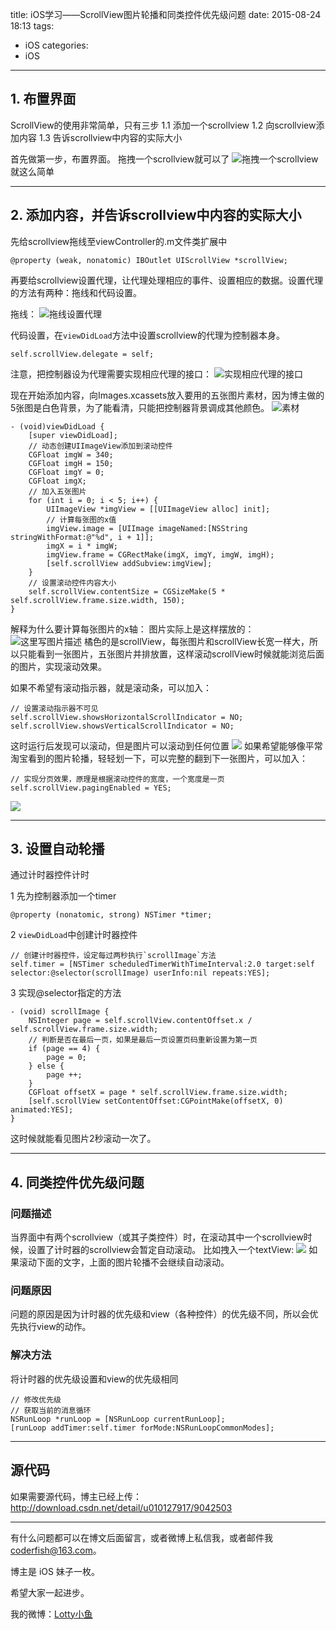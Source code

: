 title: iOS学习——ScrollView图片轮播和同类控件优先级问题
date: 2015-08-24 18:13
tags:
  - iOS
categories:
  - iOS
---



## 1. 布置界面
ScrollView的使用非常简单，只有三步
  1.1	添加一个scrollview
  1.2	向scrollview添加内容
  1.3	告诉scrollview中内容的实际大小

首先做第一步，布置界面。
拖拽一个scrollview就可以了
![拖拽一个scrollview](http://img.blog.csdn.net/20150824172017044)
就这么简单

<!--more-->

----------

## 2. 添加内容，并告诉scrollview中内容的实际大小
先给scrollview拖线至viewController的.m文件类扩展中

```objc
@property (weak, nonatomic) IBOutlet UIScrollView *scrollView;
```

再要给scrollview设置代理，让代理处理相应的事件、设置相应的数据。设置代理的方法有两种：拖线和代码设置。

拖线：
![拖线设置代理](http://img.blog.csdn.net/20150824172605867)

代码设置，在`viewDidLoad`方法中设置scrollview的代理为控制器本身。

```objc
self.scrollView.delegate = self;
```

注意，把控制器设为代理需要实现相应代理的接口：
![实现相应代理的接口](http://img.blog.csdn.net/20150824172909552)

现在开始添加内容，向Images.xcassets放入要用的五张图片素材，因为博主做的5张图是白色背景，为了能看清，只能把控制器背景调成其他颜色。
![素材](http://img.blog.csdn.net/20150824173801758)

```objc
- (void)viewDidLoad {
    [super viewDidLoad];
    // 动态创建UIImageView添加到滚动控件
    CGFloat imgW = 340;
    CGFloat imgH = 150;
    CGFloat imgY = 0;
    CGFloat imgX;
    // 加入五张图片
    for (int i = 0; i < 5; i++) {
        UIImageView *imgView = [[UIImageView alloc] init];
        // 计算每张图的x值
        imgView.image = [UIImage imageNamed:[NSString stringWithFormat:@"%d", i + 1]];
        imgX = i * imgW;
        imgView.frame = CGRectMake(imgX, imgY, imgW, imgH);
        [self.scrollView addSubview:imgView];
    }
    // 设置滚动控件内容大小
    self.scrollView.contentSize = CGSizeMake(5 * self.scrollView.frame.size.width, 150);
}
```

解释为什么要计算每张图片的x轴：
图片实际上是这样摆放的：
![这里写图片描述](http://img.blog.csdn.net/20150824174737294)
橘色的是scrollView，每张图片和scrollView长宽一样大，所以只能看到一张图片，五张图片并排放置，这样滚动scrollView时候就能浏览后面的图片，实现滚动效果。

如果不希望有滚动指示器，就是滚动条，可以加入：

```objc
// 设置滚动指示器不可见
self.scrollView.showsHorizontalScrollIndicator = NO;
self.scrollView.showsVerticalScrollIndicator = NO;
```
这时运行后发现可以滚动，但是图片可以滚动到任何位置
<a href="http://i1.tietuku.com/e149d03ede7b0f30.jpg" title="点击显示原始图片"><img src="http://i1.tietuku.com/e149d03ede7b0f30t.jpg"></a>
如果希望能够像平常淘宝看到的图片轮播，轻轻划一下，可以完整的翻到下一张图片，可以加入：

```objc
// 实现分页效果，原理是根据滚动控件的宽度，一个宽度是一页
self.scrollView.pagingEnabled = YES;
```
<a href="http://i1.tietuku.com/fa374a4a1ad8d16b.jpg" title="点击显示原始图片"><img src="http://i1.tietuku.com/fa374a4a1ad8d16bt.jpg"></a>


----------


## 3. 设置自动轮播
通过计时器控件计时

1  先为控制器添加一个timer

```objc
@property (nonatomic, strong) NSTimer *timer;
```

2 `viewDidLoad`中创建计时器控件

```objc
// 创建计时器控件，设定每过两秒执行`scrollImage`方法
self.timer = [NSTimer scheduledTimerWithTimeInterval:2.0 target:self selector:@selector(scrollImage) userInfo:nil repeats:YES];
```

3 实现@selector指定的方法

```objc
- (void) scrollImage {
    NSInteger page = self.scrollView.contentOffset.x / self.scrollView.frame.size.width;
    // 判断是否在最后一页，如果是最后一页设置页码重新设置为第一页
    if (page == 4) {
        page = 0;
    } else {
        page ++;
    }
    CGFloat offsetX = page * self.scrollView.frame.size.width;
    [self.scrollView setContentOffset:CGPointMake(offsetX, 0) animated:YES];
}
```

这时候就能看见图片2秒滚动一次了。


----------


## 4. 同类控件优先级问题
### 问题描述
当界面中有两个scrollview（或其子类控件）时，在滚动其中一个scrollview时候，设置了计时器的scrollview会暂定自动滚动。
比如拽入一个textView:
<a href="http://i1.tietuku.com/c2abd5a14b54c34c.jpg" title="点击显示原始图片"><img src="http://i1.tietuku.com/c2abd5a14b54c34ct.jpg"></a>
如果滚动下面的文字，上面的图片轮播不会继续自动滚动。

### 问题原因
问题的原因是因为计时器的优先级和view（各种控件）的优先级不同，所以会优先执行view的动作。

### 解决方法
将计时器的优先级设置和view的优先级相同

```objc
// 修改优先级
// 获取当前的消息循环
NSRunLoop *runLoop = [NSRunLoop currentRunLoop];
[runLoop addTimer:self.timer forMode:NSRunLoopCommonModes];
```


----------


## 源代码
如果需要源代码，博主已经上传：http://download.csdn.net/detail/u010127917/9042503



----

有什么问题都可以在博文后面留言，或者微博上私信我，或者邮件我 <coderfish@163.com>。

博主是 iOS 妹子一枚。

希望大家一起进步。

我的微博：[Lotty小鱼](http://weibo.com/coderfish/)


